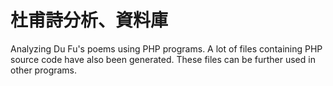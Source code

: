 <h1>杜甫詩分析、資料庫</h1>

Analyzing Du Fu's poems using PHP programs. A lot of files containing PHP source code have also been generated. These files can be further used in other programs.
